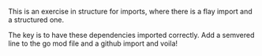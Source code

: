 This is an exercise in structure for imports, where there is a flay import and a structured one.

The key is to have these dependencies imported correctly. Add a semvered line to the go mod file and a github import and voila!
